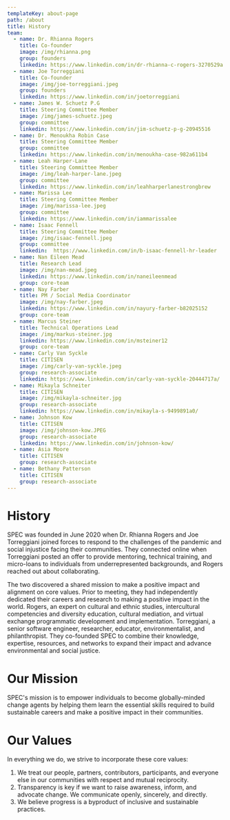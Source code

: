 ```yaml
---
templateKey: about-page
path: /about
title: History
team:
  - name: Dr. Rhianna Rogers
    title: Co-founder
    image: /img/rhianna.png
    group: founders
    linkedin: https://www.linkedin.com/in/dr-rhianna-c-rogers-3270529a
  - name: Joe Torreggiani
    title: Co-founder
    image: /img/joe-torreggiani.jpeg
    group: founders
    linkedin: https://www.linkedin.com/in/joetorreggiani
  - name: James W. Schuetz P.G
    title: Steering Committee Member
    image: /img/james-schuetz.jpeg
    group: committee
    linkedin: https://www.linkedin.com/in/jim-schuetz-p-g-20945516
  - name: Dr. Menoukha Robin Case
    title: Steering Committee Member
    group: committee
    linkedin: https://www.linkedin.com/in/menoukha-case-982a611b4
  - name: Leah Harper-Lane
    title: Steering Committee Member
    image: /img/leah-harper-lane.jpeg
    group: committee
    linkedin: https://www.linkedin.com/in/leahharperlanestrongbrew
  - name: Marissa Lee
    title: Steering Committee Member
    image: /img/marissa-lee.jpeg
    group: committee
    linkedin: https://www.linkedin.com/in/iammarissalee
  - name: Isaac Fennell
    title: Steering Committee Member
    image: /img/isaac-fennell.jpeg
    group: committee
    linkedin:  https://www.linkedin.com/in/b-isaac-fennell-hr-leader
  - name: Nan Eileen Mead
    title: Research Lead 
    image: /img/nan-mead.jpeg
    linkedin: https://www.linkedin.com/in/naneileenmead
    group: core-team
  - name: Nay Farber
    title: PM / Social Media Coordinator
    image: /img/nay-farber.jpeg
    linkedin: https://www.linkedin.com/in/nayury-farber-b82025152
    group: core-team
  - name: Marcus Steiner
    title: Technical Operations Lead
    image: /img/markus-steiner.jpg
    linkedin: https://www.linkedin.com/in/msteiner12
    group: core-team
  - name: Carly Van Syckle
    title: CITISEN
    image: /img/carly-van-syckle.jpeg
    group: research-associate
    linkedin: https://www.linkedin.com/in/carly-van-syckle-20444717a/
  - name: Mikayla Schneiter
    title: CITISEN
    image: /img/mikayla-schneiter.jpg
    group: research-associate
    linkedin: https://www.linkedin.com/in/mikayla-s-9499891a0/
  - name: Johnson Kow
    title: CITISEN
    image: /img/johnson-kow.JPEG
    group: research-associate
    linkedin: https://www.linkedin.com/in/johnson-kow/
  - name: Asia Moore
    title: CITISEN
    group: research-associate
  - name: Bethany Patterson
    title: CITISEN
    group: research-associate
---
```

# History

SPEC was founded in June 2020 when Dr. Rhianna Rogers and Joe Torreggiani joined forces to respond to the challenges of the pandemic and social injustice facing their communities. They connected online when Torreggiani posted an offer to provide mentoring, technical training, and micro-loans to individuals from underrepresented backgrounds, and Rogers reached out about collaborating.

The two discovered a shared mission to make a positive impact and alignment on core values. Prior to meeting, they had independently dedicated their careers and research to making a positive impact in the world. Rogers, an expert on cultural and ethnic studies, intercultural competencies and diversity education, cultural mediation, and virtual exchange programmatic development and implementation. Torreggiani, a senior software engineer, researcher, educator, environmentalist, and philanthropist. They co-founded SPEC to combine their knowledge, expertise, resources, and networks to expand their impact and advance environmental and social justice.

# Our Mission

SPEC's mission is to empower individuals to become globally-minded
change agents by helping them learn the essential skills required to build
sustainable careers and make a positive impact in their communities.

# Our Values

In everything we do, we strive to incorporate these core values:

1. We treat our people, partners, contributors, participants, and everyone else in our communities with respect and mutual reciprocity.
2. Transparency is key if we want to raise awareness, inform, and advocate change. We communicate openly, sincerely, and directly.
3. We believe progress is a byproduct of inclusive and sustainable practices.
